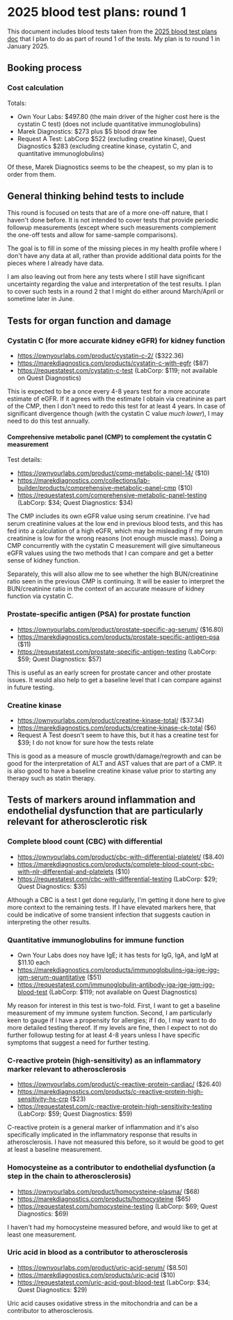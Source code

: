 # 2025 blood test plans: round 1

This document includes blood tests taken from the [2025 blood test
plans doc](2025-blood-test-plans.md) that I plan to do as part of
round 1 of the tests. My plan is to round 1 in January 2025.

## Booking process

### Cost calculation

Totals:

* Own Your Labs: $497.80 (the main driver of the higher cost here is the cystatin C test) (does not include quantitative immunoglobulins)
* Marek Diagnostics: $273 plus $5 blood draw fee
* Request A Test: LabCorp $522 (excluding creatine kinase), Quest Diagnostics $283 (excluding creatine kinase, cystatin C, and quantitative immunoglobulins)

Of these, Marek Diagnostics seems to be the cheapest, so my plan is to
order from them.

## General thinking behind tests to include

This round is focused on tests that are of a more one-off nature, that
I haven't done before. It is not intended to cover tests that provide
periodic followup measurements (except where such measurements
complement the one-off tests and allow for same-sample comparisons).

The goal is to fill in some of the missing pieces in my health profile
where I don't have any data at all, rather than provide additional
data points for the pieces where I already have data.

I am also leaving out from here any tests where I still have
significant uncertainty regarding the value and interpretation of the
test results. I plan to cover such tests in a round 2 that I might do
either around March/April or sometime later in June.

## Tests for organ function and damage

### Cystatin C (for more accurate kidney eGFR) for kidney function

* https://ownyourlabs.com/product/cystatin-c-2/ ($322.36)
* https://marekdiagnostics.com/products/cystatin-c-with-egfr ($87)
* https://requestatest.com/cystatin-c-test (LabCorp: $119; not available on Quest Diagnostics)

This is expected to be a once every 4-8 years test for a more accurate
estimate of eGFR. If it agrees with the estimate I obtain via
creatinine as part of the CMP, then I don't need to redo this test for
at least 4 years. In case of significant divergence though (with the
cystatin C value *much lower*), I may need to do this test annually.

#### Comprehensive metabolic panel (CMP) to complement the cystatin C measurement

Test details:

* https://ownyourlabs.com/product/comp-metabolic-panel-14/ ($10)
* https://marekdiagnostics.com/collections/lab-builder/products/comprehensive-metabolic-panel-cmp ($10)
* https://requestatest.com/comprehensive-metabolic-panel-testing (LabCorp: $34; Quest Diagnostics: $34)

The CMP includes its own eGFR value using serum creatinine. I've had
serum creatinine values at the low end in previous blood tests, and
this has fed into a calculation of a high eGFR, which may be
misleading if my serum creatinine is low for the wrong reasons (not
enough muscle mass). Doing a CMP concurrently with the cystatin C
measurement will give simultaneous eGFR values using the two methods
that I can compare and get a better sense of kidney function.

Separately, this will also allow me to see whether the high
BUN/creatinine ratio seen in the previous CMP is continuing. It will
be easier to interpret the BUN/creatinine ratio in the context of an
accurate measure of kidney function via cystatin C.

### Prostate-specific antigen (PSA) for prostate function

* https://ownyourlabs.com/product/prostate-specific-ag-serum/ ($16.80)
* https://marekdiagnostics.com/products/prostate-specific-antigen-psa ($11)
* https://requestatest.com/prostate-specific-antigen-testing (LabCorp: $59; Quest Diagnostics: $57)

This is useful as an early screen for prostate cancer and other
prostate issues. It would also help to get a baseline level that I can
compare against in future testing.

### Creatine kinase

* https://ownyourlabs.com/product/creatine-kinase-total/ ($37.34)
* https://marekdiagnostics.com/products/creatine-kinase-ck-total ($6)
* Request A Test doesn't seem to have this, but it has a creatine test for $39; I do not know for sure how the tests relate

This is good as a measure of muscle growth/damage/regrowth and can be
good for the interpretation of ALT and AST values that are part of a
CMP. It is also good to have a baseline creatine kinase value prior to
starting any therapy such as statin therapy.

## Tests of markers around inflammation and endothelial dysfunction that are particularly relevant for atherosclerotic risk

### Complete blood count (CBC) with differential

* https://ownyourlabs.com/product/cbc-with-differential-platelet/ ($8.40)
* https://marekdiagnostics.com/products/complete-blood-count-cbc-with-nlr-differential-and-platelets ($10)
* https://requestatest.com/cbc-with-differential-testing (LabCorp: $29; Quest Diagnostics: $35)

Although a CBC is a test I get done regularly, I'm getting it done
here to give more context to the remaining tests. If I have elevated
markers here, that could be indicative of some transient infection
that suggests caution in interpreting the other results.

### Quantitative immunoglobulins for immune function

* Own Your Labs does noy have IgE; it has tests for IgG, IgA, and IgM at $11.10 each
* https://marekdiagnostics.com/products/immunoglobulins-iga-ige-igg-igm-serum-quantitative ($51)
* https://requestatest.com/immunoglobulin-antibody-iga-ige-igm-igg-blood-test (LabCorp: $119; not available on Quest Diagnostics)

My reason for interest in this test is two-fold. First, I want to get
a baseline measurement of my immune system function. Second, I am
particularly keen to gauge if I have a propensity for allergies; if I
do, I may want to do more detailed testing thereof. If my levels are
fine, then I expect to not do further followup testing for at least
4-8 years unless I have specific symptoms that suggest a need for
further testing.

### C-reactive protein (high-sensitivity) as an inflammatory marker relevant to atherosclerosis

* https://ownyourlabs.com/product/c-reactive-protein-cardiac/ ($26.40)
* https://marekdiagnostics.com/products/c-reactive-protein-high-sensitivity-hs-crp ($23)
* https://requestatest.com/c-reactive-protein-high-sensitivity-testing (LabCorp: $59; Quest Diagnostics: $59)

C-reactive protein is a general marker of inflammation and it's also
specifically implicated in the inflammatory response that results in
atherosclerosis. I have not measured this before, so it would be good
to get at least a baseline measurement.

### Homocysteine as a contributor to endothelial dysfunction (a step in the chain to atherosclerosis)

* https://ownyourlabs.com/product/homocysteine-plasma/ ($68)
* https://marekdiagnostics.com/products/homocysteine ($65)
* https://requestatest.com/homocysteine-testing (LabCorp: $69; Quest Diagnostics: $69)

I haven't had my homocysteine measured before, and would like to get
at least one measurement.

### Uric acid in blood as a contributor to atherosclerosis

* https://ownyourlabs.com/product/uric-acid-serum/ ($8.50)
* https://marekdiagnostics.com/products/uric-acid ($10)
* https://requestatest.com/uric-acid-gout-blood-test (LabCorp: $34; Quest Diagnostics: $29)

Uric acid causes oxidative stress in the mitochondria and can be a
contributor to atherosclerosis.
